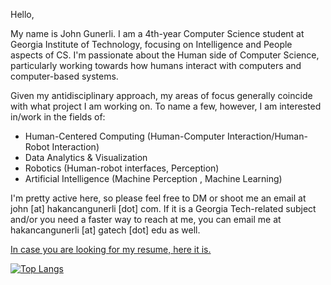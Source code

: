 Hello,

My name is John Gunerli. I am a 4th-year Computer Science student at Georgia Institute of Technology, focusing on Intelligence and People aspects of CS. I'm passionate about the Human side of Computer Science, particularly working towards how humans interact with computers and computer-based systems.

Given my antidisciplinary approach, my areas of focus generally coincide with what project I am working on. To name a few, however, I am interested in/work in the fields of:

- Human-Centered Computing (Human-Computer Interaction/Human-Robot Interaction) 
- Data Analytics & Visualization 
- Robotics (Human-robot interfaces, Perception)
- Artificial Intelligence (Machine Perception , Machine Learning) 

I'm pretty active here, so please feel free to DM or shoot me an email at john [at] hakancangunerli [dot] com. If it is a Georgia Tech-related subject and/or you need a faster way to reach at me, you can email me at hakancangunerli [at] gatech [dot] edu as well.

[In case you are looking for my resume, here it is.](https://github.com/63616e/cv-resume/blob/master/MOST%20RECENT%20Hakan%20C.%20Gunerli%20.pdf)


[![Top Langs](https://github-readme-stats.vercel.app/api/top-langs/?username=hakancangunerli&layout=compact&hide=tex,html,shell,CSS,Makefile,Assembly,EmberScript,MATLAB&langs_count=8&exclude_repo=2015-csharp,code-gsu,uga-robotics-research-backup)](https://github.com/anuraghazra/github-readme-stats)
